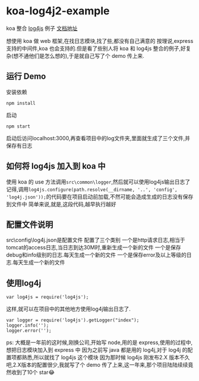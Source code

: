 # koa-log4j2-example
koa 整合 [log4js](https://github.com/log4js-node/log4js-node) 例子
[文档地址](https://log4js-node.github.io/log4js-node/)<br>

想使用 koa 做 web 框架,在找日志模块,找了些,都没有自己满意的
按理说,express 支持的中间件,koa 也会支持的.但是看了些别人将 koa 和 log4js 整合的例子,好复杂(想不通他们是怎么想的),于是就自己写了个 demo 传上来.

## 运行 Demo
安装依赖
```
npm install
```
启动
```
npm start
```
启动后访问localhost:3000,再查看项目中的log文件夹,里面就生成了三个文件,并保存有日志

## 如何将 log4js 加入到 koa 中
使用 koa 的 use 方法调用`src\common\logger`,然后就可以使用log4js输出日志了
记得,调用`log4js.configure(path.resolve(__dirname, '..', 'config', 'log4j.json'));`的代码要在项目启动前加载,不然可能会造成生成的日志没有保存到文件中
简单来说,就是,这段代码,越早执行越好

## 配置文件说明
src\config\log4j.json是配置文件
配置了三个类别
一个是http请求日志,相当于tomcat的access日志,当日志到达30M时,重新生成一个新的文件
一个是保存debug和info级别的日志.每天生成一个新的文件
一个是保存error及以上等级的日志.每天生成一个新的文件
## 使用log4j
```
var log4js = require('log4js');
```
这样,就可以在项目中的其他地方使用log4j输出日志了.
```
var logger = require('log4js').getLogger("index");
logger.info('');
logger.error('');
```



ps: 大概是一年前的这时候,刚换公司,开始写 node,用的是 express,使用的过程中,想把日志模块加入到 express 中
因为之前写 java 都是用的 log4j,对于 log4j 的配置项都熟悉,所以就找了 log4js 这个模块
因为那时候 log4js 刚发布2.X 版本不久吧,2.X版本的配置很少,我就写了个 demo 传了上来,这一年来,那个项目陆陆续续竟然收到了10个 star😂
